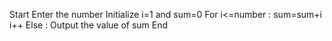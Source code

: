 Start
Enter the number
Initialize i=1 and sum=0
For i<=number :
        sum=sum+i
        i++
Else :
    Output the value of sum
End